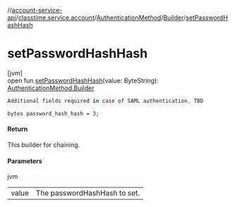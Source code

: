 //[account-service-api](../../../../index.md)/[classtime.service.account](../../index.md)/[AuthenticationMethod](../index.md)/[Builder](index.md)/[setPasswordHashHash](set-password-hash-hash.md)

# setPasswordHashHash

[jvm]\
open fun [setPasswordHashHash](set-password-hash-hash.md)(value: ByteString): [AuthenticationMethod.Builder](index.md)

```kotlin
Additional fields required in case of SAML authentication, TBD

```
`bytes password_hash_hash = 3;`

#### Return

This builder for chaining.

#### Parameters

jvm

| | |
|---|---|
| value | The passwordHashHash to set. |
